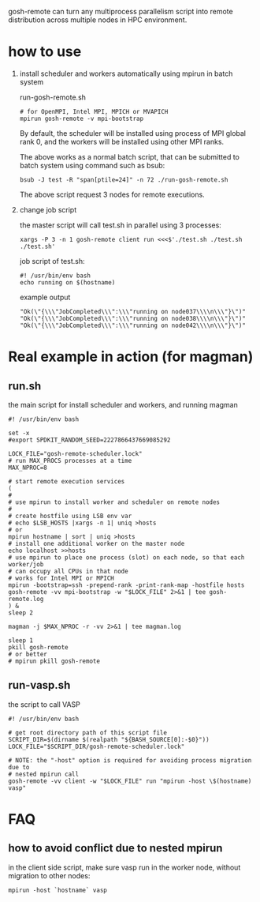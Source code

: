 gosh-remote can turn any multiprocess parallelism script into remote
distribution across multiple nodes in HPC environment.


# how to use

1.  install scheduler and workers automatically using mpirun in batch system
    
    run-gosh-remote.sh
    
        # for OpenMPI, Intel MPI, MPICH or MVAPICH
        mpirun gosh-remote -v mpi-bootstrap
    
    By default, the scheduler will be installed using process of MPI global rank
    0, and the workers will be installed using other MPI ranks.
    
    The above works as a normal batch script, that can be submitted to batch
    system using command such as bsub:
    
        bsub -J test -R "span[ptile=24]" -n 72 ./run-gosh-remote.sh
    
    The above script request 3 nodes for remote executions.

2.  change job script
    
    the master script will call test.sh in parallel using 3 processes:
    
        xargs -P 3 -n 1 gosh-remote client run <<<$'./test.sh ./test.sh ./test.sh'
    
    job script of test.sh:
    
        #! /usr/bin/env bash
        echo running on $(hostname)
    
    example output
    
        "Ok(\"{\\\"JobCompleted\\\":\\\"running on node037\\\\n\\\"}\")"
        "Ok(\"{\\\"JobCompleted\\\":\\\"running on node038\\\\n\\\"}\")"
        "Ok(\"{\\\"JobCompleted\\\":\\\"running on node042\\\\n\\\"}\")"


# Real example in action (for magman)


## run.sh

the main script for install scheduler and workers, and running magman

    #! /usr/bin/env bash
    
    set -x
    #export SPDKIT_RANDOM_SEED=2227866437669085292
    
    LOCK_FILE="gosh-remote-scheduler.lock"
    # run MAX_PROCS processes at a time
    MAX_NPROC=8
    
    # start remote execution services
    (
    #
    # use mpirun to install worker and scheduler on remote nodes
    #
    # create hostfile using LSB env var
    # echo $LSB_HOSTS |xargs -n 1| uniq >hosts
    # or
    mpirun hostname | sort | uniq >hosts
    # install one additional worker on the master node
    echo localhost >>hosts
    # use mpirun to place one process (slot) on each node, so that each worker/job
    # can occupy all CPUs in that node
    # works for Intel MPI or MPICH
    mpirun -bootstrap=ssh -prepend-rank -print-rank-map -hostfile hosts gosh-remote -vv mpi-bootstrap -w "$LOCK_FILE" 2>&1 | tee gosh-remote.log
    ) &
    sleep 2
    
    magman -j $MAX_NPROC -r -vv 2>&1 | tee magman.log
    
    sleep 1
    pkill gosh-remote
    # or better
    # mpirun pkill gosh-remote


## run-vasp.sh

the script to call VASP

    #! /usr/bin/env bash
    
    # get root directory path of this script file
    SCRIPT_DIR=$(dirname $(realpath "${BASH_SOURCE[0]:-$0}"))
    LOCK_FILE="$SCRIPT_DIR/gosh-remote-scheduler.lock"
    
    # NOTE: the "-host" option is required for avoiding process migration due to
    # nested mpirun call
    gosh-remote -vv client -w "$LOCK_FILE" run "mpirun -host \$(hostname) vasp"


# FAQ


## how to avoid conflict due to nested mpirun

in the client side script, make sure vasp run in the worker node, without
migration to other nodes:

    mpirun -host `hostname` vasp

